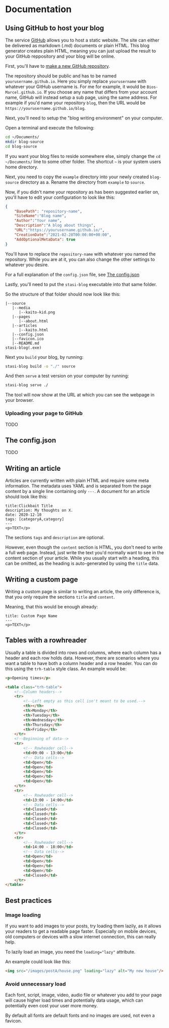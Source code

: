 # Documentation

## Using GitHub to host your blog

The service [GitHub](https://github.com) allows you to host a static website.
The site can either be delivered as markdown (.md) documents or plain HTML.
This blog generator creates plain HTML, meaning you can just upload the result
to your GitHub reppository and your blog will be online.

First, you'll have to [make a new GitHub repository](https://github.com/new).

The repository should be public and has to be named `yourusername.github.io`.
Here you simply replace `yourusername` with whatever your GitHub username
is. For me for example, it would be `Bios-Marcel.github.io`.
If you choose any name that differs from your account name, GitHub will instead
setup a sub page, using the same address. For example if you'd name your
repository `blog`, then the URL would be `https://yourusername.github.io/blog`.

Next, you'll need to setup the "blog writing environment" on your computer.

Open a terminal and execute the following:

```sh
cd ~/Documents/
mkdir blog-source
cd blog-source
```

If you want your blog files to reside somewhere else, simply change the
`cd ~/Documents/` line to some other folder. The shortcut `~` is your
system users home directory.

Next, you need to copy the `example` directory into your newly
created `blog-source` directory as a. Rename the directory from `example`
to `source`.

Now, if you didn't name your repository as has been suggested earlier on,
you'll have to edit your configuration to look like this:

```json
{
    "BasePath": "repository-name",
    "SiteName":"Blog name",
    "Author":"Your name",
    "Description":"A blog about things",
    "URL":"https://yourusername.github.io/",
    "CreationDate":"2021-02-28T00:00:00+00:00",
    "AddOptionalMetaData": true
}
```

You'll have to replace the `repository-name` with whatever you named the
repository. While you are at it, you can also change the other settings to
whatever you desire.

For a full explanation of the `config.json` file, see [The config.json](/the-config.json)

Lastly, you'll need to put the `stasi-blog` executable into that same folder.

So the structure of that folder should now look like this:

```plain
|--source
   |--media
      |--kaito-kid.png
   |--pages
      |--about.html
   |--articles
      |--kaito.html
   |--config.json
   |--favicon.ico
   |--README.md
stasi-blog(.exe)
```

Next you `build` your blog, by running:

```sh
stasi-blog build -o "./" source
```

And then `serve` a test version on your computer by running:

```sh
stasi-blog serve ./
```

The tool will now show at the URL at which you can see the webpage in your
browser.

### Uploading your page to GitHub

TODO
## The config.json

TODO

## Writing an article

Articles are currently written with plain HTML and require some meta
information. The metadata uses YAML and is separated from the page content by a
single line containing only `---`. A document for an article should look like
this:

```
title:Clickbait Title
description: My thoughts on X.
date: 2020-12-10
tags: [categoryA,category]
---
<p>TEXT</p>
```

The sections `tags` and `description` are optional.

However, even though the `content` section is HTML, you don't need to write
a full web page. Instead, just write the text you'd normally want to see in
the content section of your article. While you usually start with a
heading, this can be omitted, as the heading is auto-generated by using the
`title` data.

## Writing a custom page

Writing a custom page is similar to writing an article, the only difference
is, that you only require the sections `title` and `content`.

Meaning, that this would be enough already:

```
title: Custom Page Name
---
<p>TEXT</p>
```

## Tables with a rowhreader

Usually a table is divided into rows and columns, where each column has a
header and each row holds data. However, there are scenarios where you want
a table to have both a column header and a row header. You can do this using
the `trh-table` style class. An example would be:

```html
<p>Opening times</p>

<table class="trh-table">
    <!--Column headers-->
    <tr>
        <!--Left empty as this cell isn't meant to be used.-->
        <th></th>
        <th>Monday</th>
        <th>Tuesday</th>
        <th>Wednesday</th>
        <th>Thursday</th>
        <th>Friday</th>
    </tr>
    <!--Beginning of data-->
    <tr>
        <!-- Rowheader cell-->
        <td>09:00 - 13:00</td>
        <!-- Data cells-->
        <td>Open</td>
        <td>Open</td>
        <td>Open</td>
        <td>Open</td>
        <td>Open</td>
    </tr>
    <tr>
        <!-- Rowheader cell-->
        <td>13:00 - 14:00</td>
        <!-- Data cells-->
        <td>Closed</td>
        <td>Closed</td>
        <td>Closed</td>
        <td>Closed</td>
        <td>Closed</td>
    </tr>
    <tr>
        <!-- Rowheader cell-->
        <td>14:00 - 18:00</td>
        <!-- Data cells-->
        <td>Open</td>
        <td>Open</td>
        <td>Open</td>
        <td>Open</td>
        <td>Closed</td>
    </tr>
</table>
```

## Best practices

### Image loading

If you want to add images to your posts, try loading them lazily, as it
allows your readers to get a readable page faster. Especially on mobile
devices, old computers or devices with a slow internet connection, this
can really help.

To lazily load an image, you need the `loading="lazy"` attribute.

An example could look like this:

```html
<img src="/images/postA/house.png" loading="lazy" alt="My new house"/>
```

### Avoid unnecessary load

Each font, script, image, video, audio file or whatever you add to your
page will cause higher load times and potentially data usage, which can
potentially even cost your user more money.

By default all fonts are default fonts and no images are used, not even
a favicon.

